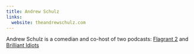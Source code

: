 ```yaml
---
title: Andrew Schulz
links:
  website: theandrewschulz.com
---
```


Andrew Schulz is a comedian and co-host of two podcasts: [Flagrant
2](https://www.youtube.com/channel/UC5PstSsGrRwj2o6asQpC4Rg) and [Brilliant
Idiots](https://www.youtube.com/c/BrilliantIdiotsPod/)
